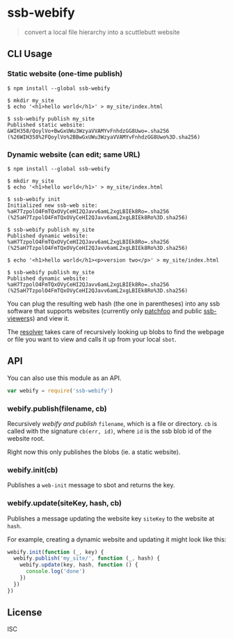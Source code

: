 # ssb-webify

> convert a local file hierarchy into a scuttlebutt website

## CLI Usage

### Static website (one-time publish)

```
$ npm install --global ssb-webify

$ mkdir my_site
$ echo '<h1>hello world</h1>' > my_site/index.html

$ ssb-webify publish my_site
Published static website: &WIH358/QoylVo+BwGxUWu3WzyaVVAMYvFnhdzGG8Uwo=.sha256 (%26WIH358%2FQoylVo%2BBwGxUWu3WzyaVVAMYvFnhdzGG8Uwo%3D.sha256)
```

### Dynamic website (can edit; same URL)

```
$ npm install --global ssb-webify

$ mkdir my_site
$ echo '<h1>hello world</h1>' > my_site/index.html

$ ssb-webify init
Initialized new ssb-web site: %aH7TzpolO4FmTQxOVyCeHI2QJavv6amL2xgLBIEk8Ro=.sha256 (%25aH7TzpolO4FmTQxOVyCeHI2QJavv6amL2xgLBIEk8Ro%3D.sha256)

$ ssb-webify publish my_site
Published dynamic website: %aH7TzpolO4FmTQxOVyCeHI2QJavv6amL2xgLBIEk8Ro=.sha256 (%25aH7TzpolO4FmTQxOVyCeHI2QJavv6amL2xgLBIEk8Ro%3D.sha256)

$ echo '<h1>hello world</h1><p>version two</p>' > my_site/index.html

$ ssb-webify publish my_site
Published dynamic website: %aH7TzpolO4FmTQxOVyCeHI2QJavv6amL2xgLBIEk8Ro=.sha256 (%25aH7TzpolO4FmTQxOVyCeHI2QJavv6amL2xgLBIEk8Ro%3D.sha256)
```

You can plug the resulting web hash (the one in parentheses) into any ssb
software that supports websites (currently only
[patchfoo](https://github.com/ssbc/patchfoo) and public
[ssb-viewers](https://github.com/ssbc/ssb-viewer)s) and view it.

The [resolver](https://github.com/noffle/ssb-web-resolver) takes care of
recursively looking up blobs to find the webpage or file you want to view and
calls it up from your local `sbot`.

## API

You can also use this module as an API.

```js
var webify = require('ssb-webify')
```

### webify.publish(filename, cb)

Recursively *webify and publish* `filename`, which is a file or directory. `cb`
is called with the signature `cb(err, id)`, where `id` is the ssb blob id of the
website root.

Right now this only publishes the blobs (ie. a static website).

### webify.init(cb)

Publishes a `web-init` message to sbot and returns the key.

### webify.update(siteKey, hash, cb)

Publishes a message updating the website key `siteKey` to the website at `hash`.

For example, creating a dynamic website and updating it might look like this:

```js
webify.init(function (_, key) {
  webify.publish('my_site/', function (_, hash) {
    webify.update(key, hash, function () {
      console.log('done')
    })
  })
})
```

## License

ISC
